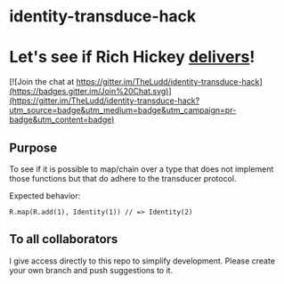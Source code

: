 # identity-transduce-hack
Let's see if Rich Hickey [delivers](http://www.youtube.com/watch?v=6mTbuzafcII&t=43m53s)!
=======

[![Join the chat at https://gitter.im/TheLudd/identity-transduce-hack](https://badges.gitter.im/Join%20Chat.svg)](https://gitter.im/TheLudd/identity-transduce-hack?utm_source=badge&utm_medium=badge&utm_campaign=pr-badge&utm_content=badge)

## Purpose

To see if it is possible to map/chain over a type that does not implement those functions but that do adhere to the transducer protocol.

Expected behavior:
```
R.map(R.add(1), Identity(1)) // => Identity(2)
```
## To all collaborators
I give access directly to this repo to simplify development. Please create your own branch and push suggestions to it.
